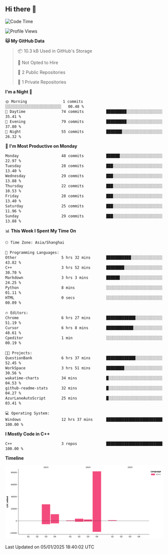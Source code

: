 ## Hi there 👋

<!--
**hh2048/hh2048** is a ✨ _special_ ✨ repository because its `README.md` (this file) appears on your GitHub profile.

Here are some ideas to get you started:

- 🔭 I’m currently working on ...
- 🌱 I’m currently learning ...
- 👯 I’m looking to collaborate on ...
- 🤔 I’m looking for help with ...
- 💬 Ask me about ...
- 📫 How to reach me: ...
- 😄 Pronouns: ...
- ⚡ Fun fact: ...
-->

<!--START_SECTION:waka-->
![Code Time](http://img.shields.io/badge/Code%20Time-1%2C051%20hrs%2032%20mins-blue)

![Profile Views](http://img.shields.io/badge/Profile%20Views-11-blue)

**🐱 My GitHub Data** 

> 📦 10.3 kB Used in GitHub's Storage 
 > 
> 🚫 Not Opted to Hire
 > 
> 📜 2 Public Repositories 
 > 
> 🔑 1 Private Repositories 
 > 
**I'm a Night 🦉** 

```text
🌞 Morning                1 commits           ░░░░░░░░░░░░░░░░░░░░░░░░░   00.48 % 
🌆 Daytime                74 commits          █████████░░░░░░░░░░░░░░░░   35.41 % 
🌃 Evening                79 commits          █████████░░░░░░░░░░░░░░░░   37.80 % 
🌙 Night                  55 commits          ███████░░░░░░░░░░░░░░░░░░   26.32 % 
```
📅 **I'm Most Productive on Monday** 

```text
Monday                   48 commits          ██████░░░░░░░░░░░░░░░░░░░   22.97 % 
Tuesday                  28 commits          ███░░░░░░░░░░░░░░░░░░░░░░   13.40 % 
Wednesday                29 commits          ███░░░░░░░░░░░░░░░░░░░░░░   13.88 % 
Thursday                 22 commits          ███░░░░░░░░░░░░░░░░░░░░░░   10.53 % 
Friday                   28 commits          ███░░░░░░░░░░░░░░░░░░░░░░   13.40 % 
Saturday                 25 commits          ███░░░░░░░░░░░░░░░░░░░░░░   11.96 % 
Sunday                   29 commits          ███░░░░░░░░░░░░░░░░░░░░░░   13.88 % 
```


📊 **This Week I Spent My Time On** 

```text
🕑︎ Time Zone: Asia/Shanghai

💬 Programming Languages: 
Other                    5 hrs 32 mins       ███████████░░░░░░░░░░░░░░   43.82 % 
C++                      3 hrs 52 mins       ████████░░░░░░░░░░░░░░░░░   30.70 % 
Markdown                 3 hrs 3 mins        ██████░░░░░░░░░░░░░░░░░░░   24.25 % 
Python                   8 mins              ░░░░░░░░░░░░░░░░░░░░░░░░░   01.11 % 
HTML                     0 secs              ░░░░░░░░░░░░░░░░░░░░░░░░░   00.09 % 

🔥 Editors: 
Chrome                   6 hrs 27 mins       █████████████░░░░░░░░░░░░   51.19 % 
Cursor                   6 hrs 8 mins        ████████████░░░░░░░░░░░░░   48.61 % 
Cpeditor                 1 min               ░░░░░░░░░░░░░░░░░░░░░░░░░   00.19 % 

🐱‍💻 Projects: 
QuestionBank             6 hrs 37 mins       █████████████░░░░░░░░░░░░   52.45 % 
WorkSpace                3 hrs 51 mins       ████████░░░░░░░░░░░░░░░░░   30.56 % 
wakatime-charts          34 mins             █░░░░░░░░░░░░░░░░░░░░░░░░   04.53 % 
github-readme-stats      32 mins             █░░░░░░░░░░░░░░░░░░░░░░░░   04.27 % 
AzurLaneAutoScript       25 mins             █░░░░░░░░░░░░░░░░░░░░░░░░   03.41 % 

💻 Operating System: 
Windows                  12 hrs 37 mins      █████████████████████████   100.00 % 
```

**I Mostly Code in C++** 

```text
C++                      3 repos             █████████████████████████   100.00 % 
```



**Timeline**

![Lines of Code chart](https://raw.githubusercontent.com/hh2048/hh2048/main/assets/bar_graph.png)


 Last Updated on 05/01/2025 18:40:02 UTC
<!--END_SECTION:waka-->

